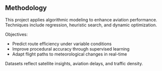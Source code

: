 ## Methodology

This project applies algorithmic modeling to enhance aviation performance. Techniques include regression, heuristic search, and dynamic optimization.

Objectives:
- Predict route efficiency under variable conditions
- Improve procedural accuracy through supervised learning
- Adapt flight paths to meteorological changes in real-time

Datasets reflect satellite insights, aviation delays, and traffic density.
